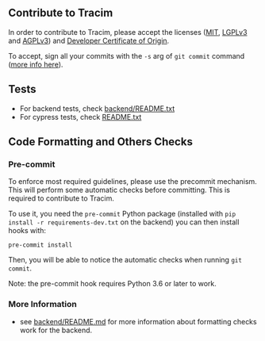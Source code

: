 ## Contribute to Tracim

In order to contribute to Tracim, please accept the licenses ([MIT](./LICENSE_MIT), [LGPLv3](LICENSE_LGPLv3) and [AGPLv3](LICENSE_AGPLv3)) and [Developer Certificate of Origin](./DCO).

To accept, sign all your commits with the `-s` arg of `git commit` command ([more info here](https://git-scm.com/docs/git-commit#git-commit--s)).

## Tests

- For backend tests, check [backend/README.txt]('./backend/README.txt)
- For cypress tests, check [README.txt]('./README.txt')

## Code Formatting and Others Checks

### Pre-commit

To enforce most required guidelines, please use the precommit mechanism.
This will perform some automatic checks before committing.
This is required to contribute to Tracim.

To use it, you need the `pre-commit` Python package (installed with `pip install -r requirements-dev.txt` on the backend)
you can then install hooks with:

    pre-commit install

Then, you will be able to notice the automatic checks when running `git commit`.

Note: the pre-commit hook requires Python 3.6 or later to work.

### More Information
- see [backend/README.md](backend/README.txt) for more information about formatting checks work for the backend.
